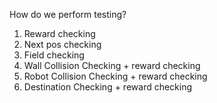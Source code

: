 How do we perform testing?

1) Reward checking
2) Next pos checking
3) Field checking
4) Wall Collision Checking + reward checking
5) Robot Collision Checking + reward checking
6) Destination Checking + reward checking